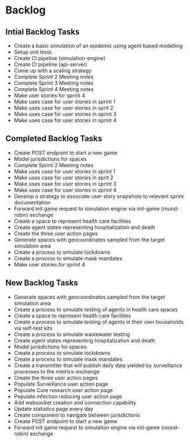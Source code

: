 # Backlog

## Intial Backlog Tasks
-   Create a basic simulation of an epidemic using agent based modelling
-   Setup unit tests
-   Create CI pipeline (simulation-engine)
-   Create CI pipeline (api-server)	
-   Come up with a scaling strategy
-   Complete Sprint 2 Meeting notes
-   Complete Sprint 3 Meeting notes
-   Complete Sprint 4 Meeting notes		
-   Make user stories for sprint 4
-   Make uses case for user stories in sprint 1
-   Make uses case for user stories in sprit 2
-   Make uses case for user stories in sprint 3
-   Make uses case for user stories in sprint 4

## Completed Backlog Tasks
-  Create POST endpoint to start a new game	
-  Model jurisdictions for spaces	
-  Complete Sprint 2 Meeting notes
-   Make uses case for user stories in sprint 1
-   Make uses case for user stories in sprit 2
-   Make uses case for user stories in sprint 3
-   Make uses case for user stories in sprint 4	
-  Develop a strategy to associate user story snapshots to relevant sprint documentation	
-  Forward init game request to simulation engine via init-game (round-robin) exchange	
-  Create a space to represent health care facilities	
-  Create agent states representing hospitalization and death	
-  Create the three user action pages	
-  Generate spaces with geocoordinates sampled from the target simulation area	
-  Create a process to simulate lockdowns
-  Create a process to simulate mask mandates
-  Make user stories for sprint 4

## New Backlog Tasks
-   Generate spaces with geocoordinates sampled from the target simulation area
-   Create a process to simulate testing of agents in health care spaces
-   Create a space to represent health care facilities
-   Create a process to simulate testing of agents in their own households via self-test kits
-   Create a process to simulate wastewater testing
-   Create agent states representing hospitalization and death
-   Model jurisdictions for spaces
-   Create a process to simulate lockdowns
-   Create a process to simulate mask mandates
-   Create a transmitter that will publish daily data yielded by surveillance processes to the metrics-exchange
-   Create the three user action pages
-   Populate Surveillance user action page
-   Populate Cure research user action page
-   Populate infection reducing user action page
-   Add websocket creation and connection capability
-   Update statistics page every day
-   Create component to navigate between jurisdictions
-   Create POST endpoint to start a new game
-   Forward init game request to simulation engine via init-game (round-robin) exchange
